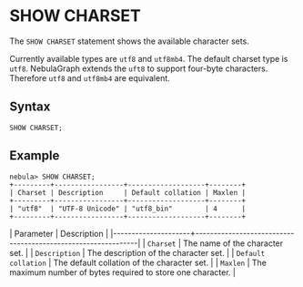 # SHOW CHARSET

The `SHOW CHARSET` statement shows the available character sets.

Currently available types are `utf8` and `utf8mb4`. The default charset type is `utf8`. NebulaGraph extends the `uft8` to support four-byte characters. Therefore `utf8` and `utf8mb4` are equivalent.

## Syntax

```ngql
SHOW CHARSET;
```

## Example

```ngql
nebula> SHOW CHARSET;
+---------+-----------------+-------------------+--------+
| Charset | Description     | Default collation | Maxlen |
+---------+-----------------+-------------------+--------+
| "utf8"  | "UTF-8 Unicode" | "utf8_bin"        | 4      |
+---------+-----------------+-------------------+--------+
```

| Parameter           | Description                                                  |
|---------------------+--------------------------------------------------------------|
| `Charset`           | The name of the character set.                               |
| `Description`       | The description of the character set.                        |
| `Default collation` | The default collation of the character set.                  |
| `Maxlen`            | The maximum number of bytes required to store one character. |
